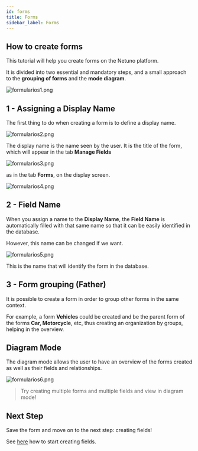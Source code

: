 ```yaml
---
id: forms
title: Forms
sidebar_label: Forms
---
```


## How to create forms

This tutorial will help you create forms on the Netuno platform.

It is divided into two essential and mandatory steps, and a small approach to the **grouping of forms** and the **mode diagram**.

![formularios1.png](assets/formularios1.png)

## 1 - Assigning a Display Name

The first thing to do when creating a form is to define a display name.

![formularios2.png](assets/formularios2.png)

The display name is the name seen by the user. It is the title of the form, which will appear in the tab **Manage Fields**

![formularios3.png](assets/formularios3.png)

as in the tab **Forms**, on the display screen.

![formularios4.png](assets/formularios4.png)

## 2 - Field Name

When you assign a name to the **Display Name**, the **Field Name** is automatically filled with that same name so that it can be easily identified in the database.

However, this name can be changed if we want.

![formularios5.png](assets/formularios5.png)

This is the name that will identify the form in the database.

## 3 - Form grouping (Father)

It is possible to create a form in order to group other forms in the same context.

For example, a form **Vehicles** could be created and be the parent form of the forms **Car, Motorcycle**, etc, thus creating an organization by groups, helping in the overview.

## Diagram Mode

The diagram mode allows the user to have an overview of the forms created as well as their fields and relationships.

![formularios6.png](assets/formularios6.png)

> Try creating multiple forms and multiple fields and view in diagram mode!

## Next Step

Save the form and move on to the next step: creating fields!

See [here](fields.md) how to start creating fields.
